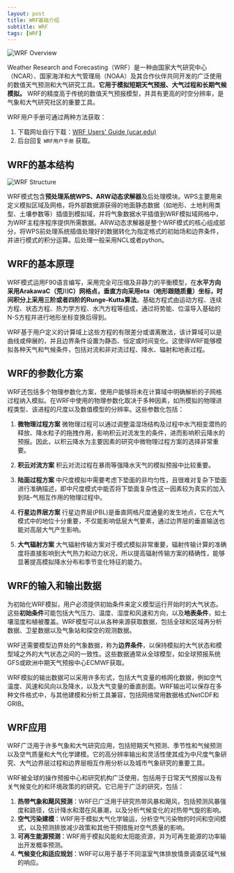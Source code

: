 ```yaml
---
layout: post
title: WRF基础介绍
subtitle: WRF
tags: [WRF]
---
```

![WRF Overview](https://cdn.nlark.com/yuque/0/2023/png/29506801/1685529124332-3bb7965b-066c-4c4e-b205-18e679c5eda3.png)

Weather Research and Forecasting（WRF）是一种由国家大气研究中心（NCAR）、国家海洋和大气管理局（NOAA）及其合作伙伴共同开发的广泛使用的数值天气预测和大气研究工具。**它用于模拟短期天气预报、大气过程和长期气候模拟。** WRF的精度高于传统的数值天气预报模型，并具有更高的时空分辨率，是气象和大气研究社区的重要工具。

WRF用户手册可通过两种方法获取：

1. 下载网址自行下载：[WRF Users' Guide (ucar.edu)](https://www2.mmm.ucar.edu/wrf/users/docs/user_guide_v4/contents.html)
2. 后台回复 `WRF用户手册` 获取。

## WRF的基本结构

![WRF Structure](https://cdn.nlark.com/yuque/0/2023/png/29506801/1685526740516-df275e7a-bd7f-4574-828a-b640dd722094.png)

WRF模式包含**预处理系统WPS、ARW动态求解器**及后处理模块。WPS主要用来定义模拟区域及网格，将外部数据源获得的地面静态数据（如地形、土地利用类型、土壤参数等）插值到模拟域，并将气象数据水平插值到WRF模拟域网格中，为WRF主程序程序提供所需数据。ARW动态求解器是整个WRF模式的核心组成部分，将WPS前处理系统插值处理好的数据转化为指定格式的初始场和边界条件，并进行模式的积分运算。后处理一般采用NCL或者python。

## WRF的基本原理

WRF模式运用F90语言编写，采用完全可压缩及非静力的平衡模型，在**水平方向采用ArakawaC（荒川C）网格点，垂直方向采用eta（地形跟随质量）坐标，时间积分上采用三阶或者四阶的Runge-Kutta算法**。基础方程式由运动方程、连续方程、状态方程、热力学方程、水汽方程等组成，通过将势能、位温导入基础的N-S方程并进行地形坐标变换后得到。

WRF基于用户定义的计算域上这些方程的有限差分或谱离散法，该计算域可以是曲线或伸展的，并且边界条件设置为静态、恒定或时间变化。这使得WRF能够模拟各种天气和气候条件，包括对流和非对流过程、降水、辐射和地表过程。

## WRF的参数化方案

WRF还包括多个物理参数化方案，使用户能够将未在计算域中明确解析的子网格过程纳入模拟。在WRF中使用的物理参数化取决于多种因素，如所模拟的物理进程类型、该进程的尺度以及数值模型的分辨率。这些参数化包括：

1. **微物理过程方案**
   微物理过程可以通过调整温湿场结构及过程中水汽相变潜热的释放、降水粒子的拖拽作用，影响积云对流发生的条件，进而影响积云降水的预报。因此，以积云降水为主要因素的研究中微物理过程方案的选择非常重要。

2. **积云对流方案**
   积云对流过程在暴雨等强降水天气的模拟预报中比较重要。

3. **陆面过程方案**
   中尺度模拟中需要考虑下垫面的非均匀性，且很难对复杂下垫面进行准确描述，即中尺度模式中能否将下垫面复杂性这一因素较为真实的加入到陆-气相互作用的物理过程中。

4. **行星边界层方案**
   行星边界层(PBL)是垂直网格尺度通量的发生地点，它在大气模式中的地位十分重要，不仅能影响低层大气要素，通过边界层的垂直输送也能对高层大气产生影响。

5. **大气辐射方案**
   大气辐射传输方案对于模式模拟非常重要，辐射传输计算的准确度将直接影响到大气热力和动力状况，所以提高辐射传输方案的精确性，能够显著提高模拟降水分布和季节变化特征的能力。

## WRF的输入和输出数据

为初始化WRF模拟，用户必须提供初始条件来定义模型运行开始时的大气状态。这些**初始条件**可能包括大气压力、温度、湿度和风速和方向，以及**地表条件**，如土壤湿度和植被覆盖。WRF模型可以从各种来源获取数据，包括全球和区域再分析数据、卫星数据以及气象站和探空的观测数据。

WRF还需要模型边界处的气象数据，称为**边界条件**，以保持模拟的大气状态和模型域之外的大气状态之间的一致性。这些数据通常从全球模型，如全球预报系统GFS或欧洲中期天气预报中心ECMWF获取。

WRF模拟的输出数据可以采用许多形式，包括大气变量的格网化数据，例如空气温度、风速和风向以及降水，以及大气变量的垂直剖面。WRF输出可以保存在多种文件格式中，与其他建模和分析工具兼容，包括网络常用数据格式NetCDF和GRIB。

## WRF应用

WRF广泛用于许多气象和大气研究应用，包括短期天气预测、季节性和气候预测以及空气质量和大气化学建模。它的高分辨率输出和灵活性使其成为中尺度气象研究、大气边界层过程和边界层相互作用分析以及城市气象研究的重要工具。

WRF被全球的操作预报中心和研究机构广泛使用，包括用于日常天气预报以及有关气候变化的和环境政策的的研究。它已用于广泛的研究，包括：

1. **热带气象和飓风预测**：WRF已广泛用于研究热带风暴和飓风，包括预测风暴强度和路径，估计降水和潜在风暴潮，以及分析气候变化的对热带气旋的影响。
2. **空气污染建模**：WRF用于模拟大气化学输运，分析空气污染物的时间和空间模式，以及预测排放减少政策和其他干预措施对空气质量的影响。
3. **可再生能源预测**：WRF用于模拟风能和太阳能资源，并为可再生能源的功率输出开发概率预测。
4. **气候变化和适应规划**：WRF可以用于基于不同温室气体排放情景调查区域气候的响应。

